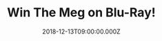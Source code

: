 ---
campaign-uuid: "c-23652d43-2371-43cf-9073-3db012d0d1ed"
type: "Preview"
category: "Entertainment"
date: "2018-12-13T09:00:00.000Z"
end-date: "2019-01-14T04:59:00.000Z"
disable-form: false
is_promoted: false
has_entry_page: true
title: "Win The Meg on Blu-Ray!"
competition-description: "<p>A deep-sea submersible filled with an international research\
  \ crew lies disabled at the bottom of the Pacific after having been attacked by\
  \ a massive shark previously thought to be extinct. With time running out, expert\
  \ deep sea rescue diver Jonas Taylor (Jason Statham) is recruited by a visionary\
  \ Chinese oceanographer (Winston Chao) to save the crew—and the ocean itself—from\
  \ this unstoppable threat: a pre-historic 75-foot-long shark known as the Megalodon.</p>"
hero-header: "Win The Meg on Blu-Ray!"
terms-confirmation: "N/A"
banner-img: "https://assets.expresslyapp.com/asset-d6564564-c9f4-48f4-94ac-9e77ec211fdb.jpg"
logo-left-href: "http://club.expressly.io"
logo-left-image: "https://assets.expresslyapp.com/asset-de377eec-baf4-4dc5-863d-02e646f41c9e.jpg"
logo-left-title: "Expressly club"
bg-image-hero: "https://assets.expresslyapp.com/asset-3e1cb796-42a6-481f-b7bc-06ef35f343cc.jpg"
bg-image-first: "https://assets.expresslyapp.com/asset-93aa3623-6efc-4fe3-afcf-f8c8e796fd7d.jpg"
section1-content: "<p>Rounding out the international main cast of \"The Meg\" are\
  \ Rainn Wilson (TV's \"The Office,\" \"Super\"), Ruby Rose (\"xXx: Return of Xander\
  \ Cage,\" TV's \"Orange is the New Black\"), Winston Chao (\"Skiptrace,\" “Kabali”\
  ),… and many more amazing character you won’t want to miss in this incredible movie.</p>\r\
  \n<p>Could the Carcharodon Megalodon - the largest marine predator that ever existed\
  \ - still be alive ... and on the hunt? If you want to guess it yourself, think\
  \ no more and enter the form below for a chance to win it and get your weekend sorted\
  \ now! </p>"
entry-title: "Win The Meg on Blu-Ray!"
entry-content: "Enter the draw to win The Meg on Blu-Ray by completing the form below\
  \ before 23:59 EST on 13th of January 2019."
has-winner: false
prize-description: "The Meg on Blu-Ray."
special-conditions: "This competition is also available on: https://aaa.nme.com/competitions/the-meg-blu-ray\r\
  \nMultiple entries are allowed up to one every day."
country-restrictions:
- "US"
---